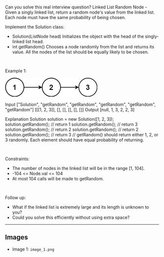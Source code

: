 Can you solve this real interview question? Linked List Random Node - Given a singly linked list, return a random node's value from the linked list. Each node must have the same probability of being chosen.

Implement the Solution class:

 * Solution(ListNode head) Initializes the object with the head of the singly-linked list head.
 * int getRandom() Chooses a node randomly from the list and returns its value. All the nodes of the list should be equally likely to be chosen.

 

Example 1:

![Example 1](./image_1.png)


Input
["Solution", "getRandom", "getRandom", "getRandom", "getRandom", "getRandom"]
[[[1, 2, 3]], [], [], [], [], []]
Output
[null, 1, 3, 2, 2, 3]

Explanation
Solution solution = new Solution([1, 2, 3]);
solution.getRandom(); // return 1
solution.getRandom(); // return 3
solution.getRandom(); // return 2
solution.getRandom(); // return 2
solution.getRandom(); // return 3
// getRandom() should return either 1, 2, or 3 randomly. Each element should have equal probability of returning.


 

Constraints:

 * The number of nodes in the linked list will be in the range [1, 104].
 * -104 <= Node.val <= 104
 * At most 104 calls will be made to getRandom.

 

Follow up:

 * What if the linked list is extremely large and its length is unknown to you?
 * Could you solve this efficiently without using extra space?

---

## Images

- Image 1: `image_1.png`
